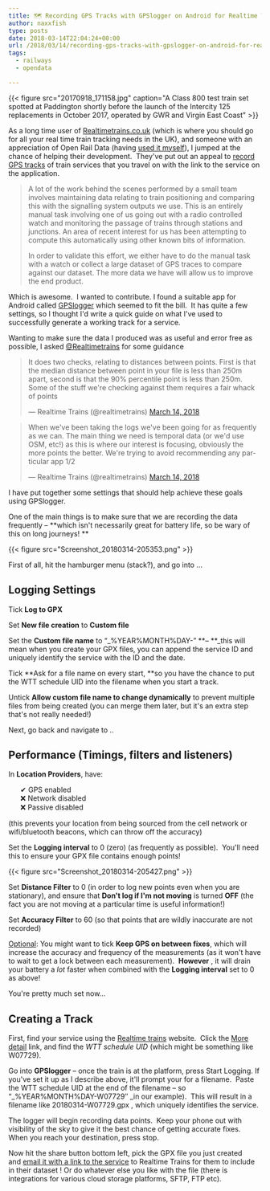 ```yaml
---
title: 🗺️ Recording GPS Tracks with GPSlogger on Android for Realtime Trains 🚆
author: naxxfish
type: posts
date: 2018-03-14T22:04:24+00:00
url: /2018/03/14/recording-gps-tracks-with-gpslogger-on-android-for-realtime-trains/
tags:
  - railways
  - opendata

---
```

{{< figure src="20170918_171158.jpg" caption="A Class 800 test train set spotted at Paddington shortly before the launch of the Intercity 125 replacements in October 2017, operated by GWR and Virgin East Coast" >}}


As a long time user of [Realtimetrains.co.uk][2] (which is where you should go for all your real time train tracking needs in the UK), and someone with an appreciation of Open Rail Data (having [used it myself][3]), I jumped at the chance of helping their development.  They've put out an appeal to [record GPS tracks][4] of train services that you travel on with the link to the service on the application.

> A lot of the work behind the scenes performed by a small team involves maintaining data relating to train positioning and comparing this with the signalling system outputs we use. This is an entirely manual task involving one of us going out with a radio controlled watch and monitoring the passage of trains through stations and junctions. An area of recent interest for us has been attempting to compute this automatically using other known bits of information.
> 
> In order to validate this effort, we either have to do the manual task with a watch or collect a large dataset of GPS traces to compare against our dataset. The more data we have will allow us to improve the end product.

Which is awesome.  I wanted to contribute. I found a suitable app for Android called [GPSlogger][5] which seemed to fit the bill.  It has quite a few settings, so I thought I'd write a quick guide on what I've used to successfully generate a working track for a service.
<!--more-->
Wanting to make sure the data I produced was as useful and error free as possible, I asked [@Realtimetrains][6] for some guidance

<blockquote class="twitter-tweet" data-width="550" data-dnt="true">
  <p lang="en" dir="ltr">
    It does two checks, relating to distances between points. First is that the median distance between point in your file is less than 250m apart, second is that the 90% percentile point is less than 250m. Some of the stuff we're checking against them requires a fair whack of points
  </p>
  
  <p>
    &mdash; Realtime Trains (@realtimetrains) <a href="https://twitter.com/realtimetrains/status/973913998209974272?ref_src=twsrc%5Etfw">March 14, 2018</a>
  </p>
</blockquote>


<blockquote class="twitter-tweet" data-width="550" data-dnt="true">
  <p lang="en" dir="ltr">
    When we've been taking the logs we've been going for as frequently as we can. The main thing we need is temporal data (or we'd use OSM, etc!) as this is where our interest is focusing, obviously the more points the better. We're trying to avoid recommending any particular app 1/2
  </p>
  
  <p>
    &mdash; Realtime Trains (@realtimetrains) <a href="https://twitter.com/realtimetrains/status/973957543331553280?ref_src=twsrc%5Etfw">March 14, 2018</a>
  </p>
</blockquote>

<script async src="//platform.twitter.com/widgets.js" charset="utf-8"></script>


I have put together some settings that should help achieve these goals using GPSlogger.



One of the main things is to make sure that we are recording the data frequently &ndash; **which isn't necessarily great for battery life, so be wary of this on long journeys! **

{{< figure src="Screenshot_20180314-205353.png" >}}

First of all, hit the hamburger menu (stack?), and go into &#8230;

## Logging Settings

Tick **Log to GPX**

Set **New file creation** to **Custom file**

Set the **Custom file name** to &#8220;_%YEAR%MONTH%DAY-&#8221; **&ndash; **_this will mean when you create your GPX files, you can append the service ID and uniquely identify the service with the ID and the date.

Tick **Ask for a file name on every start, **so you have the chance to put the WTT schedule UID into the filename when you start a track.

Untick **Allow custom file name to change dynamically** to prevent multiple files from being created (you can merge them later, but it's an extra step that's not really needed!)

Next, go back and navigate to ..

## **Performance (Timings, filters and listeners)**

In **Location Providers**, have:

<ul style="list-style: none;">
  <li>
    ✔ GPS enabled
  </li>
  <li>
    ❌ Network disabled
  </li>
  <li>
    ❌ Passive disabled
  </li>
</ul>

(this prevents your location from being sourced from the cell network or wifi/bluetooth beacons, which can throw off the accuracy)

Set the **Logging interval** to 0 (zero) (as frequently as possible).  You'll need this to ensure your GPX file contains enough points!

{{< figure src="Screenshot_20180314-205427.png" >}}

Set **Distance Filter** to 0 (in order to log new points even when you are stationary), and ensure that **Don't log if I'm not moving** is turned **OFF** (the fact you are not moving at a particular time is useful information!)

Set **Accuracy Filter** to 60 (so that points that are wildly inaccurate are not recorded)

<span style="text-decoration: underline;">Optional</span>: You might want to tick **Keep GPS on between fixes**, which will increase the accuracy and frequency of the measurements (as it won't have to wait to get a lock between each measurement).  **However** , it will drain your battery a _lot_ faster when combined with the **Logging interval** set to 0 as above!

You're pretty much set now&#8230;

## Creating a Track

First, find your service using the [Realtime trains][2] website.  Click the <span style="text-decoration: underline;">More detail</span> link, and find the _WTT schedule UID_ (which might be something like W07729).

Go into **GPSlogger** &ndash; once the train is at the platform, press Start Logging. If you've set it up as I describe above, it'll prompt your for a filename.  Paste the WTT schedule UID at the end of the filename &ndash; so &#8220;_%YEAR%MONTH%DAY-W07729&#8243; _in our example).  This will result in a filename like 20180314-W07729.gpx , which uniquely identifies the service.

The logger will begin recording data points.  Keep your phone out with visibility of the sky to give it the best chance of getting accurate fixes.  When you reach your destination, press stop.

Now hit the share button bottom left, pick the GPX file you just created and [email it with a link to the service][4] to Realtime Trains for them to include in their dataset ! Or do whatever else you like with the file (there is integrations for various cloud storage platforms, SFTP, FTP etc).

 [1]: https://en.wikipedia.org/wiki/British_Rail_Class_800
 [2]: http://www.realtimetrains.co.uk/
 [3]: https://github.com/naxxfish/nrod-funnel
 [4]: http://www.realtimetrains.co.uk/tracks/
 [5]: https://play.google.com/store/apps/details?id=com.mendhak.gpslogger
 [6]: https://twitter.com/realtimetrains